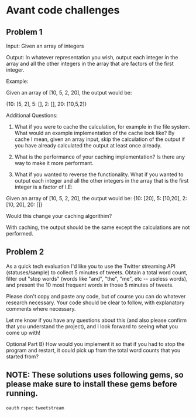 # Avant code challenges

## Problem 1

Input: Given an array of integers

Output: In whatever representation you wish, output each integer in the array and all the other integers in the array that are
factors of the first integer.

Example:

  Given an array of [10, 5, 2, 20], the output would be:

{10: [5, 2], 5: [], 2: [], 20: [10,5,2]}

Additional Questions:

1.  What if you were to cache the calculation, for example in the file system.  What would an example implementation
of the cache look like?  By cache I mean, given an array input, skip the calculation of the output if you have already
calculated the output at least once already.

2.  What is the performance of your caching implementation?  Is there any way to make it more performant.

3.  What if you wanted to reverse the functionality.  What if you wanted to output each integer and all the other integers in the
array that is the first integer is a factor of I.E:

Given an array of [10, 5, 2, 20], the output would be:
{10: [20], 5: [10,20], 2: [10, 20], 20: []}

Would this change your caching algorithim?

With caching, the output should be the same except the calculations are not performed.

## Problem 2

As a quick tech evaluation I'd like you to use the Twitter streaming API (statuses/sample) to collect 5 minutes of tweets.
 Obtain a total word count, filter out "stop words" (words like "and", "the", "me", etc -- useless words),
 and present the 10 most frequent words in those 5 minutes of tweets.

Please don't copy and paste any code, but of course you can do whatever research necessary.
 Your code should be clear to follow, with explanatory comments where necessary.

Let me know if you have any questions about this (and also please confirm that you understand the project),
 and I look forward to seeing what you come up with!

Optional Part B) How would you implement it so that if you had to stop the program and restart,
 it could pick up from the total word counts that you started from?

## NOTE: These solutions uses following gems, so please make sure to install these gems before running.

`oauth`
`rspec`
`tweetstream`
